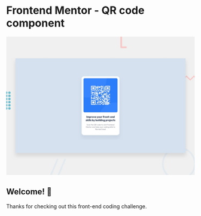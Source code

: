 # Frontend Mentor - QR code component

![Design preview for the QR code component coding challenge](./preview.jpg)

## Welcome! 👋

Thanks for checking out this front-end coding challenge.
